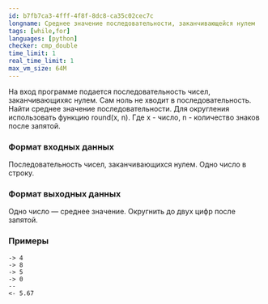 ```yaml
---
id: b7fb7ca3-4fff-4f8f-8dc8-ca35c02cec7c
longname: Среднее значение последовательности, заканчивающейся нулем
tags: [while,for]
languages: [python]
checker: cmp_double
time_limit: 1
real_time_limit: 1
max_vm_size: 64M
---
```

На вход программе подается последовательность чисел, заканчивающихяс нулем. Сам ноль не хводит в последовательность. Найти среднее значение последовательности.
Для округления использовать функцию round(x, n). Где x - число, n - количество знаков после запятой.

### Формат входных данных

Последовательность чисел, заканчивающихся нулем. Одно число в строку.

### Формат выходных данных

Одно число — среднее значение. Округнить до двух цифр после запятой.

### Примеры

```
-> 4
-> 8
-> 5
-> 0
--
<- 5.67
```

